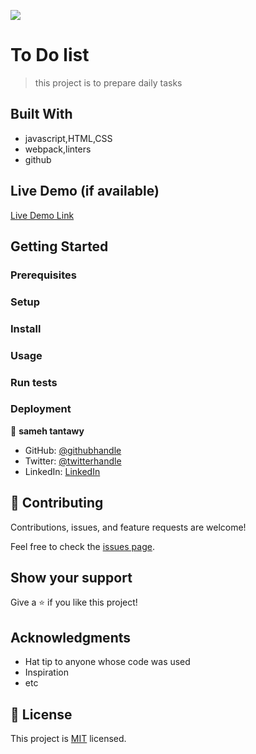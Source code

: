 ![](https://img.shields.io/badge/Microverse-blueviolet)

# To Do list

> this project is to prepare daily tasks

## Built With

- javascript,HTML,CSS
- webpack,linters
- github

## Live Demo (if available)

[Live Demo Link](https://sameh080081.github.io/To-Do-List/)

## Getting Started

### Prerequisites

### Setup

### Install

### Usage

### Run tests

### Deployment

👤 **sameh tantawy**

- GitHub: [@githubhandle](https://github.com/sameh080081)
- Twitter: [@twitterhandle](https://twitter.com/sameh080081)
- LinkedIn: [LinkedIn](https://linkedin.com/sameh080081)

## 🤝 Contributing

Contributions, issues, and feature requests are welcome!

Feel free to check the [issues page](../../issues/).

## Show your support

Give a ⭐️ if you like this project!

## Acknowledgments

- Hat tip to anyone whose code was used
- Inspiration
- etc

## 📝 License

This project is [MIT](./MIT.md) licensed.
